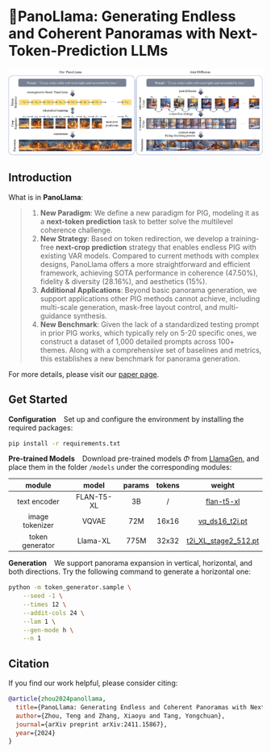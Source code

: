# 🦙PanoLlama: Generating Endless and Coherent Panoramas with Next-Token-Prediction LLMs

![intro](docs/intro.png)

## Introduction

What is in **PanoLlama**:

> 1. **New Paradigm**: We define a new paradigm for PIG, modeling it as a **next-token prediction** task to better solve
     the multilevel coherence challenge.
> 2. **New Strategy**: Based on token redirection, we develop a training-free **next-crop prediction** strategy that
     enables endless PIG with existing VAR models. Compared to current methods with complex designs, PanoLlama offers a
     more straightforward and efficient framework, achieving SOTA performance in coherence (47.50%), fidelity \&
     diversity (28.16%), and aesthetics (15%).
> 3. **Additional Applications**: Beyond basic panorama generation, we support applications other PIG methods cannot
     achieve, including multi-scale generation, mask-free layout control, and multi-guidance synthesis.
> 4. **New Benchmark**: Given the lack of a standardized testing prompt in prior PIG works, which typically rely on 5-20
     specific ones, we construct a dataset of 1,000 detailed prompts across 100+ themes. Along with a comprehensive set
     of baselines and metrics, this establishes a new benchmark for panorama generation.

For more details, please visit our [paper page](https://arxiv.org/abs/2411.15867).

## Get Started

**Configuration** &ensp; Set up and configure the environment by installing the required packages:

```bash
pip install -r requirements.txt
```

**Pre-trained Models** &ensp; Download pre-trained models $\Phi$
from [LlamaGen](https://github.com/FoundationVision/LlamaGen), and place them in the folder `/models` under the
corresponding modules:

|     module      |   model    | params | tokens |                                                 weight                                                 |
|:---------------:|:----------:|:------:|:------:|:------------------------------------------------------------------------------------------------------:|
|  text encoder   | FLAN-T5-XL |   3B   |   /    |                    [flan-t5-xl](https://huggingface.co/google/flan-t5-xl/tree/main)                    |
| image tokenizer |   VQVAE    |  72M   | 16x16  |       [vq_ds16_t2i.pt](https://huggingface.co/peizesun/llamagen_t2i/resolve/main/vq_ds16_t2i.pt)       |
| token generator |  Llama-XL  |  775M  | 32x32  | [t2i_XL_stage2_512.pt](https://huggingface.co/peizesun/llamagen_t2i/resolve/main/t2i_XL_stage2_512.pt) |

**Generation** &ensp; We support panorama expansion in vertical, horizontal, and both directions. Try the following
command to generate a horizontal one:

```bash
python -m token_generator.sample \
    --seed -1 \
    --times 12 \
    --addit-cols 24 \
    --lam 1 \
    --gen-mode h \
    --n 1
```

## Citation

If you find our work helpful, please consider citing:

```bibtex
@article{zhou2024panollama,
  title={PanoLlama: Generating Endless and Coherent Panoramas with Next-Token-Prediction LLMs},
  author={Zhou, Teng and Zhang, Xiaoyu and Tang, Yongchuan},
  journal={arXiv preprint arXiv:2411.15867},
  year={2024}
}
```
